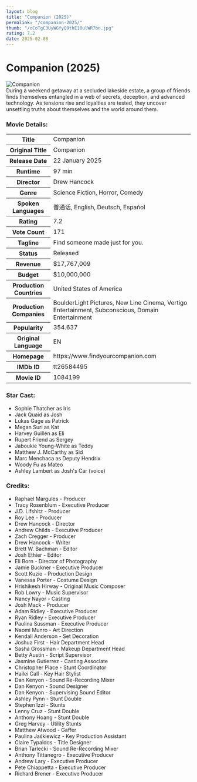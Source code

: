 ```yaml
---
layout: blog
title: "Companion (2025)"
permalink: "/companion-2025/"
thumb: "/oCoTgC3UyWGfyQ9thE10ulWR7bn.jpg"
rating: 7.2
date: 2025-02-08
---
```

<h1 class="title">Companion (2025)</h1><div class="poster"><img src="{{ site.imglink }}/oCoTgC3UyWGfyQ9thE10ulWR7bn.jpg" alt="Companion" class="img-fluid rounded"/></div><div class="plot">During a weekend getaway at a secluded lakeside estate, a group of friends finds themselves entangled in a web of secrets, deception, and advanced technology. As tensions rise and loyalties are tested, they uncover unsettling truths about themselves and the world around them.</div><h3>Movie Details:</h3><table class="table table-bordered details"><tr><th>Title</th><td>Companion</td></tr><tr><th>Original Title</th><td>Companion</td></tr><tr><th>Release Date</th><td>22 January 2025</td></tr><tr><th>Runtime</th><td>97 min</td></tr><tr><th>Director</th><td>Drew Hancock</td></tr><tr><th>Genre</th><td>Science Fiction, Horror, Comedy</td></tr><tr><th>Spoken Languages</th><td>普通话, English, Deutsch, Español</td></tr><tr><th>Rating</th><td>7.2</td></tr><tr><th>Vote Count</th><td>171</td></tr><tr><th>Tagline</th><td>Find someone made just for you.</td></tr><tr><th>Status</th><td>Released</td></tr><tr><th>Revenue</th><td>$17,767,009</td></tr><tr><th>Budget</th><td>$10,000,000</td></tr><tr><th>Production Countries</th><td>United States of America</td></tr><tr><th>Production Companies</th><td>BoulderLight Pictures, New Line Cinema, Vertigo Entertainment, Subconscious, Domain Entertainment</td></tr><tr><th>Popularity</th><td>354.637</td></tr><tr><th>Original Language</th><td>EN</td></tr><tr><th>Homepage</th><td> https://www.findyourcompanion.com  </td></tr><tr><th>IMDb ID</th><td>tt26584495</td></tr><tr><th>Movie ID</th><td>1084199</td></tr></table><h3>Star Cast:</h3><ul class="list-group cast"><li>Sophie Thatcher as Iris</li><li>Jack Quaid as Josh</li><li>Lukas Gage as Patrick</li><li>Megan Suri as Kat</li><li>Harvey Guillén as Eli</li><li>Rupert Friend as Sergey</li><li>Jaboukie Young-White as Teddy</li><li>Matthew J. McCarthy as Sid</li><li>Marc Menchaca as Deputy Hendrix</li><li>Woody Fu as Mateo</li><li>Ashley Lambert as Josh's Car (voice)</li></ul><h3>Credits:</h3><ul class="list-group crew"><li>Raphael Margules - Producer</li><li>Tracy Rosenblum - Executive Producer</li><li>J.D. Lifshitz - Producer</li><li>Roy Lee - Producer</li><li>Drew Hancock - Director</li><li>Andrew Childs - Executive Producer</li><li>Zach Cregger - Producer</li><li>Drew Hancock - Writer</li><li>Brett W. Bachman - Editor</li><li>Josh Ethier - Editor</li><li>Eli Born - Director of Photography</li><li>Jamie Buckner - Executive Producer</li><li>Scott Kuzio - Production Design</li><li>Vanessa Porter - Costume Design</li><li>Hrishikesh Hirway - Original Music Composer</li><li>Rob Lowry - Music Supervisor</li><li>Nancy Nayor - Casting</li><li>Josh Mack - Producer</li><li>Adam Ridley - Executive Producer</li><li>Ryan Ridley - Executive Producer</li><li>Paulina Sussman - Executive Producer</li><li>Naomi Munro - Art Direction</li><li>Kendall Anderson - Set Decoration</li><li>Joshua First - Hair Department Head</li><li>Sasha Grossman - Makeup Department Head</li><li>Betty Austin - Script Supervisor</li><li>Jasmine Gutierrez - Casting Associate</li><li>Christopher Place - Stunt Coordinator</li><li>Hailei Call - Key Hair Stylist</li><li>Dan Kenyon - Sound Re-Recording Mixer</li><li>Dan Kenyon - Sound Designer</li><li>Dan Kenyon - Supervising Sound Editor</li><li>Ashley Pynn - Stunt Double</li><li>Stephen Izzi - Stunts</li><li>Lenny Cruz - Stunt Double</li><li>Anthony Hoang - Stunt Double</li><li>Greg Harvey - Utility Stunts</li><li>Matthew Atwood - Gaffer</li><li>Paulina Jaśkiewicz - Key Production Assistant</li><li>Claire Typaldos - Title Designer</li><li>Brian Tarlecki - Sound Re-Recording Mixer</li><li>Anthony Tittanegro - Executive Producer</li><li>Andrew Lary - Executive Producer</li><li>Pete Chiappetta - Executive Producer</li><li>Richard Brener - Executive Producer</li></ul>